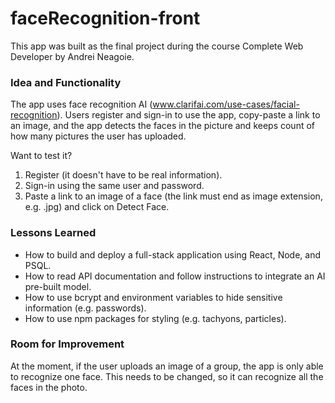 # faceRecognition-front

This app was built as the final project during the course Complete Web Developer by Andrei Neagoie.  

### Idea and Functionality

The app uses face recognition AI  (www.clarifai.com/use-cases/facial-recognition). Users register and sign-in to use the app, copy-paste a link to an image, and the app detects the faces in the picture and keeps count of how many pictures the user has uploaded. 

Want to test it?

1. Register (it doesn't have to be real information).
2. Sign-in using the same user and password.
3. Paste a link to an image of a face (the link must end as image extension, e.g. .jpg) and click on Detect Face.

### Lessons Learned

* How to build and deploy a full-stack application using React, Node, and PSQL.
* How to read API documentation and follow instructions to integrate an AI pre-built model.
* How to use bcrypt and environment variables to hide sensitive information (e.g. passwords).
* How to use npm packages for styling (e.g. tachyons, particles). 

### Room for Improvement

At the moment, if the user uploads an image of a group, the app is only able to recognize one face. This needs to be changed, so it can recognize all the faces in the photo. 
